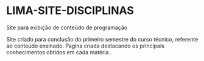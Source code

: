# LIMA-SITE-DISCIPLINAS
Site para exibição de conteúdo de programação

Site criado para conclusão do primeiro semestre do curso técnico, referente ao conteúdo ensinado. Pagina criada destacando os principais conhecimentos obtidos em cada matéria.

